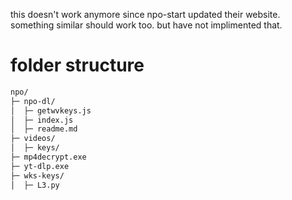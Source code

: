 this doesn't work anymore since npo-start updated their website. something similar should work too. but have not implimented that.
# folder structure
```bash
npo/
├─ npo-dl/
│  ├─ getwvkeys.js
│  ├─ index.js
│  ├─ readme.md
├─ videos/
│  ├─ keys/
├─ mp4decrypt.exe
├─ yt-dlp.exe
├─ wks-keys/
│  ├─ L3.py
```
